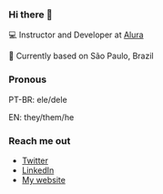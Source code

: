 ### Hi there 👋

💻 Instructor and Developer at [Alura](https://alura.com.br)

🏡 Currently based on São Paulo, Brazil

### Pronous

PT-BR: ele/dele

EN: they/them/he

### Reach me out

- [Twitter](https://twitter.com/onhernandes)
- [LinkedIn](https://linkedin.com/in/onhernandes)
- [My website](https://onhernandes.dev)
